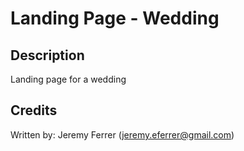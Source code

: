 # Landing Page - Wedding
## Description

Landing page for a wedding


## Credits

Written by: Jeremy Ferrer (jeremy.eferrer@gmail.com)